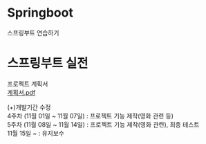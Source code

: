 # Springboot
스프링부트 연습하기

# 스프링부트 실전
프로젝트 계획서<br>
[계획서.pdf](https://github.com/ggxz88/Springboot/files/5379509/default.pdf)

(+)개발기간 수정<br>
4주차 (11월 01일 ~ 11월 07일) : 프로젝트 기능 제작(영화 관련 등) <br>
5주차 (11월 08일 ~ 11월 14일) : 프로젝트 기능 제작(영화 관련), 최종 테스트 <br>
11월 15일 ~ : 유지보수


